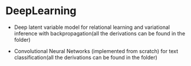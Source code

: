 # DeepLearning

- Deep latent variable model for relational learning and variational inference with backpropagation(all the derivations can be found in the folder)

- Convolutional Neural Networks (implemented from scratch) for text classification(all the derivations can be found in the folder)
